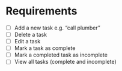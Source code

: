 # Requirements
- [ ] Add a new task  e.g. “call plumber”
- [ ]	Delete a task
- [ ]	Edit a task 
- [ ]	Mark a task as complete
- [ ]	Mark a completed task as incomplete
- [ ] View all tasks (complete and incomplete)
